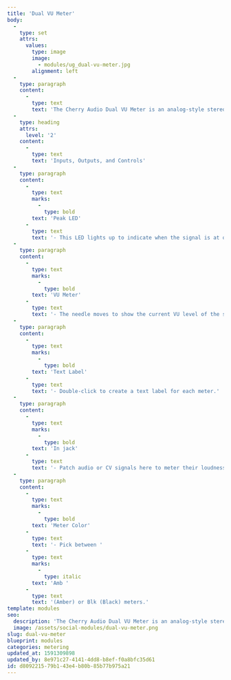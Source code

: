 ```yaml
---
title: 'Dual VU Meter'
body:
  -
    type: set
    attrs:
      values:
        type: image
        image:
          - modules/ug_dual-vu-meter.jpg
        alignment: left
  -
    type: paragraph
    content:
      -
        type: text
        text: 'The Cherry Audio Dual VU Meter is an analog-style stereo VU meter for monitoring audio and CV levels. Analog VU Meters don’t respond quickly enough to show every peak and transient of a signal and are therefore show the average volume, or “loudness,” of a signal.'
  -
    type: heading
    attrs:
      level: '2'
    content:
      -
        type: text
        text: 'Inputs, Outputs, and Controls'
  -
    type: paragraph
    content:
      -
        type: text
        marks:
          -
            type: bold
        text: 'Peak LED'
      -
        type: text
        text: '- This LED lights up to indicate when the signal is at or above 0VU.'
  -
    type: paragraph
    content:
      -
        type: text
        marks:
          -
            type: bold
        text: 'VU Meter'
      -
        type: text
        text: '- The needle moves to show the current VU level of the signal. The louder the signal is, the further right the needle moves.'
  -
    type: paragraph
    content:
      -
        type: text
        marks:
          -
            type: bold
        text: 'Text Label'
      -
        type: text
        text: '- Double-click to create a text label for each meter.'
  -
    type: paragraph
    content:
      -
        type: text
        marks:
          -
            type: bold
        text: 'In jack'
      -
        type: text
        text: '- Patch audio or CV signals here to meter their loudness.'
  -
    type: paragraph
    content:
      -
        type: text
        marks:
          -
            type: bold
        text: 'Meter Color'
      -
        type: text
        text: '- Pick between '
      -
        type: text
        marks:
          -
            type: italic
        text: 'Amb '
      -
        type: text
        text: '(Amber) or Blk (Black) meters.'
template: modules
seo:
  description: 'The Cherry Audio Dual VU Meter is an analog-style stereo VU meter for monitoring audio and CV levels.'
  image: /assets/social-modules/dual-vu-meter.png
slug: dual-vu-meter
blueprint: modules
categories: metering
updated_at: 1591309898
updated_by: 8e971c27-4141-4dd8-b8ef-f0a8bfc35d61
id: d8092215-79b1-43e4-b80b-85b77b975a21
---
```

